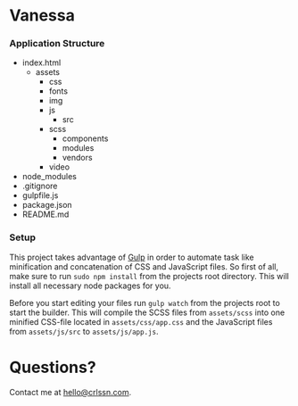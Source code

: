 # Vanessa

### Application Structure
- index.html
    - assets
        - css
        - fonts
        - img
        - js
            - src
        - scss
            - components
            - modules
            - vendors
        - video
- node_modules
- .gitignore
- gulpfile.js
- package.json
- README.md

### Setup
This project takes advantage of [Gulp](http://gulpjs.com) in order to automate task like minification and concatenation of CSS and JavaScript files. So first of all, make sure to run `sudo npm install` from the projects root directory. This will install all necessary node packages for you.

Before you start editing your files run `gulp watch` from the projects root to start the builder. This will compile the SCSS files from `assets/scss` into one minified CSS-file located in `assets/css/app.css` and the JavaScript files from `assets/js/src` to `assets/js/app.js`.

# Questions?
Contact me at hello@crlssn.com.